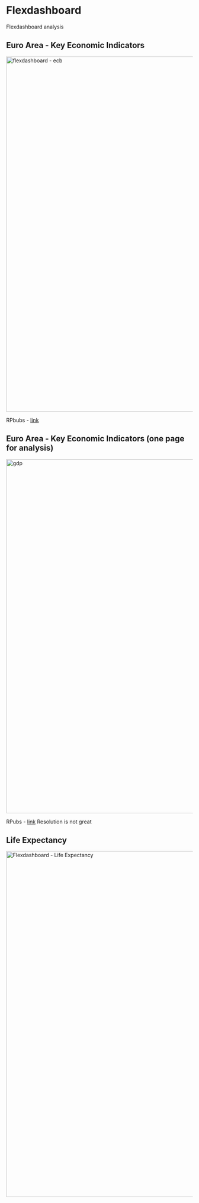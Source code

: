 # Flexdashboard

Flexdashboard analysis


## Euro Area - Key Economic Indicators 

<img width="958" alt="flexdashboard - ecb" src="https://user-images.githubusercontent.com/37122520/44264801-d966a680-a21b-11e8-8fa7-d5ed7b729798.png">

RPbubs - [link](http://rpubs.com/Juanma7/515364)


## Euro Area - Key Economic Indicators (one page for analysis)

<img width="955" alt="gdp" src="https://user-images.githubusercontent.com/37122520/46763070-c11d8000-ccd0-11e8-981e-50d256ad0383.png">


RPubs - [link](http://rpubs.com/Juanma7/428071) Resolution is not great


## Life Expectancy


<img width="933" alt="Flexdashboard - Life Expectancy" src="https://user-images.githubusercontent.com/37122520/61136302-467dcd00-a4bb-11e9-85f1-0699523fcbb4.png">
